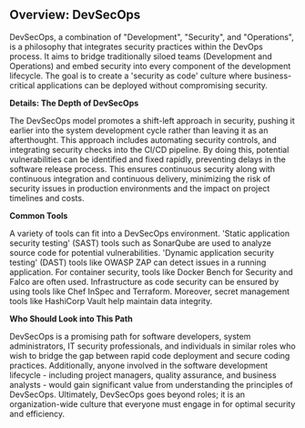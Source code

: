 ## Overview: DevSecOps

DevSecOps, a combination of "Development", "Security", and "Operations", is a philosophy that integrates security practices within the DevOps process. It aims to bridge traditionally siloed teams (Development and Operations) and embed security into every component of the development lifecycle. The goal is to create a 'security as code' culture where business-critical applications can be deployed without compromising security.

**Details: The Depth of DevSecOps**

The DevSecOps model promotes a shift-left approach in security, pushing it earlier into the system development cycle rather than leaving it as an afterthought. This approach includes automating security controls, and integrating security checks into the CI/CD pipeline. By doing this, potential vulnerabilities can be identified and fixed rapidly, preventing delays in the software release process. This ensures continuous security along with continuous integration and continuous delivery, minimizing the risk of security issues in production environments and the impact on project timelines and costs.

**Common Tools**

A variety of tools can fit into a DevSecOps environment. 'Static application security testing' (SAST) tools such as SonarQube are used to analyze source code for potential vulnerabilities. 'Dynamic application security testing' (DAST) tools like OWASP ZAP can detect issues in a running application. For container security, tools like Docker Bench for Security and Falco are often used. Infrastructure as code security can be ensured by using tools like Chef InSpec and Terraform. Moreover, secret management tools like HashiCorp Vault help maintain data integrity.

**Who Should Look into This Path**

DevSecOps is a promising path for software developers, system administrators, IT security professionals, and individuals in similar roles who wish to bridge the gap between rapid code deployment and secure coding practices. Additionally, anyone involved in the software development lifecycle - including project managers, quality assurance, and business analysts - would gain significant value from understanding the principles of DevSecOps. Ultimately, DevSecOps goes beyond roles; it is an organization-wide culture that everyone must engage in for optimal security and efficiency.
